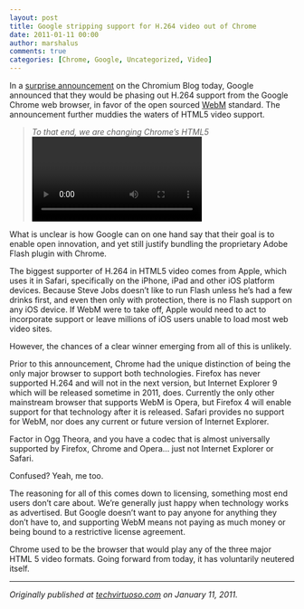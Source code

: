 ```yaml
---
layout: post
title: Google stripping support for H.264 video out of Chrome
date: 2011-01-11 00:00
author: marshalus
comments: true
categories: [Chrome, Google, Uncategorized, Video]
---
```



In a [surprise announcement](http://blog.chromium.org/2011/01/html-video-codec-support-in-chrome.html) on the Chromium Blog today, Google announced that they would be phasing out H.264 support from the Google Chrome web browser, in favor of the open sourced [WebM](http://www.webmproject.org/) standard. The announcement further muddies the waters of HTML5 video support.

> _To that end, we are changing Chrome’s HTML5 <video> support to make it consistent with the codecs already supported by the open Chromium project. Specifically, we are supporting the WebM (VP8) and Theora video codecs, and will consider adding support for other high-quality open codecs in the future. Though H.264 plays an important role in video, as our goal is to enable open innovation, support for the codec will be removed and our resources directed towards completely open codec technologies._

What is unclear is how Google can on one hand say that their goal is to enable open innovation, and yet still justify bundling the proprietary Adobe Flash plugin with Chrome.

The biggest supporter of H.264 in HTML5 video comes from Apple, which uses it in Safari, specifically on the iPhone, iPad and other iOS platform devices. Because Steve Jobs doesn’t like to run Flash unless he’s had a few drinks first, and even then only with protection, there is no Flash support on any iOS device. If WebM were to take off, Apple would need to act to incorporate support or leave millions of iOS users unable to load most web video sites.

However, the chances of a clear winner emerging from all of this is unlikely.

Prior to this announcement, Chrome had the unique distinction of being the only major browser to support both technologies. Firefox has never supported H.264 and will not in the next version, but Internet Explorer 9 which will be released sometime in 2011, does. Currently the only other mainstream browser that supports WebM is Opera, but Firefox 4 will enable support for that technology after it is released. Safari provides no support for WebM, nor does any current or future version of Internet Explorer.

Factor in Ogg Theora, and you have a codec that is almost universally supported by Firefox, Chrome and Opera… just not Internet Explorer or Safari.

Confused? Yeah, me too.

The reasoning for all of this comes down to licensing, something most end users don’t care about. We’re generally just happy when technology works as advertised. But Google doesn’t want to pay anyone for anything they don’t have to, and supporting WebM means not paying as much money or being bound to a restrictive license agreement.

Chrome used to be the browser that would play any of the three major HTML 5 video formats. Going forward from today, it has voluntarily neutered itself.

* * *

_Originally published at_ [_techvirtuoso.com_](http://techvirtuoso.com/2011/01/11/google-stripping-support-for-h-264-video-out-of-chrome/) _on January 11, 2011._